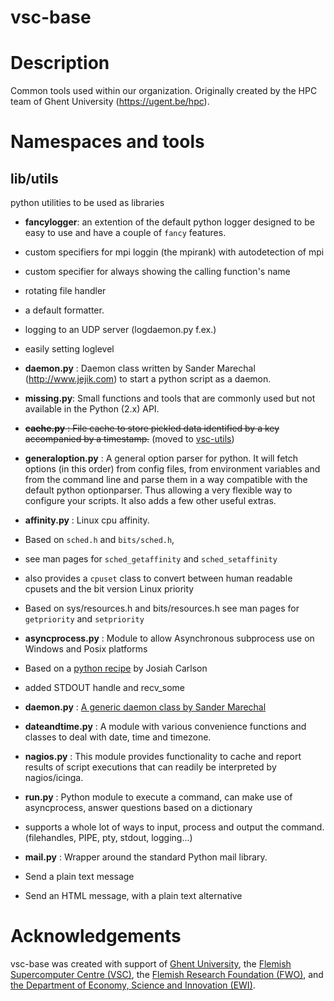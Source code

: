 # vsc-base

# Description

Common tools used within our organization.
Originally created by the HPC team of Ghent University (https://ugent.be/hpc).

# Namespaces and tools

## lib/utils
python utilities to be used as libraries

- __fancylogger__: an extention of the default python logger designed to be easy to use and have a couple of `fancy` features.

 - custom specifiers for mpi loggin (the mpirank) with autodetection of mpi
 - custom specifier for always showing the calling function's name
 - rotating file handler
 - a default formatter.
 - logging to an UDP server (logdaemon.py f.ex.)
 - easily setting loglevel

- __daemon.py__ : Daemon class written by Sander Marechal (http://www.jejik.com) to start a python script as a daemon.
- __missing.py__: Small functions and tools that are commonly used but not available in the Python (2.x) API.
- ~~__cache.py__ : File cache to store pickled data identified by a key accompanied by a timestamp.~~ (moved to [vsc-utils](https://github.com/hpcugent/vsc-utils))
- __generaloption.py__ : A general option parser for python. It will fetch options (in this order) from config files, from environment variables and from the command line and parse them in a way compatible with the default python optionparser. Thus allowing a very flexible way to configure your scripts. It also adds a few other useful extras.
- __affinity.py__ : Linux cpu affinity.

 - Based on `sched.h` and `bits/sched.h`,
 - see man pages for `sched_getaffinity` and `sched_setaffinity`
 - also provides a `cpuset` class to convert between human readable cpusets and the bit version Linux priority
 - Based on sys/resources.h and bits/resources.h see man pages for `getpriority` and `setpriority`

- __asyncprocess.py__ : Module to allow Asynchronous subprocess use on Windows and Posix platforms

 - Based on a [python recipe](http://code.activestate.com/recipes/440554/) by Josiah Carlson
 - added STDOUT handle and recv_some

- __daemon.py__ : [A generic daemon class by Sander Marechal](http://www.jejik.com/articles/2007/02/a_simple_unix_linux_daemon_in_python/)
- __dateandtime.py__ : A module with various convenience functions and classes to deal with date, time and timezone.
- __nagios.py__ : This module provides functionality to cache and report results of script executions that can readily be interpreted by nagios/icinga.
- __run.py__ : Python module to execute a command, can make use of asyncprocess, answer questions based on a dictionary

 - supports a whole lot of ways to input, process and output the command. (filehandles, PIPE, pty, stdout, logging...)

- __mail.py__ : Wrapper around the standard Python mail library.

 - Send a plain text message
 - Send an HTML message, with a plain text alternative

# Acknowledgements
vsc-base was created with support of [Ghent University](https://www.ugent.be/en),
the [Flemish Supercomputer Centre (VSC)](https://vscentrum.be/nl/en),
the [Flemish Research Foundation (FWO)](https://www.fwo.be/en),
and [the Department of Economy, Science and Innovation (EWI)](https://www.ewi-vlaanderen.be/en).

